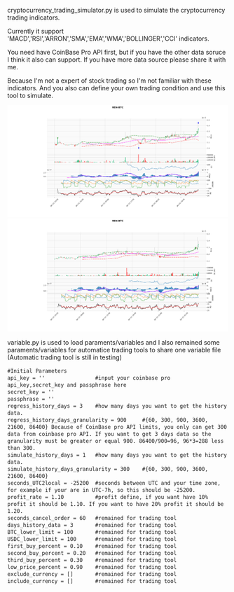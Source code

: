 cryptocurrency_trading_simulator.py is used to simulate the cryptocurrency trading indicators.

Currently it support 'MACD','RSI','ARRON','SMA','EMA','WMA','BOLLINGER','CCI' indicators.

You need have CoinBase Pro API first, but if you have the other data soruce I think it also can support. If you have more data source please share it with me.

Because I'm not a expert of stock trading so I'm not familiar with these indicators. And you also can define your own trading condition and use this tool to simulate.

<img src="/screenshot/screenshot_01.jpg">

<img src="/screenshot/screenshot_02.jpg">


variable.py is used to load paraments/variables and I also remained some paraments/variables for automatice trading tools to share one variable file (Automatic trading tool is still in testing)

```
#Initial Parameters
api_key = ''                #input your coinbase pro api_key,secret_key and passphrase here
secret_key = ''
passphrase = ''
regress_history_days = 3    #how many days you want to get the history data.
regress_history_days_granularity = 900     #{60, 300, 900, 3600, 21600, 86400} Because of CoinBase pro API limits, you only can get 300 data from coinbase pro API. If you want to get 3 days data so the granularity must be greater or equal 900. 86400/900=96, 96*3=288 less than 300.
simulate_history_days = 1   #how many days you want to get the history data.
simulate_history_days_granularity = 300    #{60, 300, 900, 3600, 21600, 86400} 
seconds_UTC2local = -25200  #seconds between UTC and your time zone, for example if your are in UTC-7h, so this should be -25200. 
profit_rate = 1.10          #profit define, if you want have 10% profit it should be 1.10. If you want to have 20% profit it should be 1.20.
seconds_cancel_order = 60   #remained for trading tool 
days_history_data = 3       #remained for trading tool
BTC_lower_limit = 100       #remained for trading tool
USDC_lower_limit = 100      #remained for trading tool
first_buy_percent = 0.10    #remained for trading tool
second_buy_percent = 0.20   #remained for trading tool
third_buy_percent = 0.30    #remained for trading tool
low_price_percent = 0.90    #remained for trading tool
exclude_currency = []       #remained for trading tool
include_currency = []       #remained for trading tool
```
